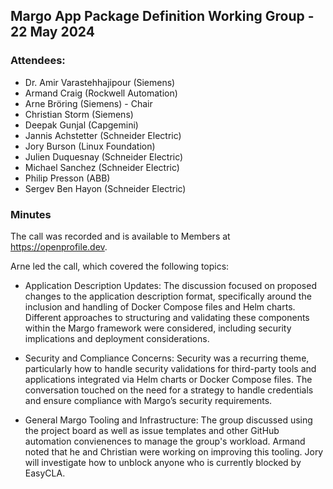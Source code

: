 ## Margo App Package Definition Working Group - 22 May 2024

### Attendees:
* Dr. Amir Varastehhajipour (Siemens)
* Armand Craig (Rockwell Automation)
* Arne Bröring (Siemens) - Chair
* Christian Storm (Siemens)
* Deepak Gunjal (Capgemini)
* Jannis Achstetter (Schneider Electric)
* Jory Burson (Linux Foundation)
* Julien Duquesnay (Schneider Electric)
* Michael Sanchez (Schneider Electric)
* Philip Presson (ABB)
* Sergev Ben Hayon (Schneider Electric)

### Minutes

The call was recorded and is available to Members at https://openprofile.dev.

Arne led the call, which covered the following topics:

* Application Description Updates: The discussion focused on proposed changes to the application description format, specifically around the inclusion and handling of Docker Compose files and Helm charts. Different approaches to structuring and validating these components within the Margo framework were considered, including security implications and deployment considerations.

* Security and Compliance Concerns: Security was a recurring theme, particularly how to handle security validations for third-party tools and applications integrated via Helm charts or Docker Compose files. The conversation touched on the need for a strategy to handle credentials and ensure compliance with Margo’s security requirements.

* General Margo Tooling and Infrastructure: The group discussed using the project board as well as issue templates and other GitHub automation convienences to manage the group's workload. Armand noted that he and Christian were working on improving this tooling. Jory will investigate how to unblock anyone who is currently blocked by EasyCLA. 
